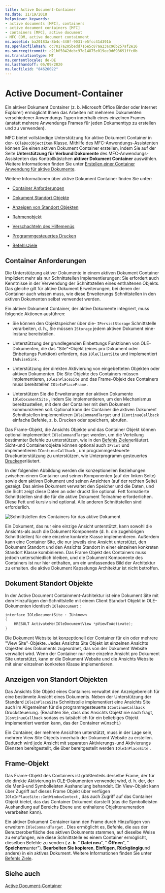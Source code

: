 ```yaml
---
title: Active Document-Container
ms.date: 11/19/2018
helpviewer_keywords:
- active documents [MFC], containers
- active document containers [MFC]
- containers [MFC], active document
- MFC COM, active document containment
ms.assetid: ba20183a-8b4c-440f-9031-e5fcc41d391b
ms.openlocfilehash: dc7017a205bedd716e5c87aa23ac96b257af2e16
ms.sourcegitcommit: c21b05042debc97d14875e019ee9d698691ffc0b
ms.translationtype: MT
ms.contentlocale: de-DE
ms.lasthandoff: 06/09/2020
ms.locfileid: "84626022"
---
```

# <a name="active-document-containers"></a>Active Document-Container

Ein aktiver Dokument Container (z. b. Microsoft Office Binder oder Internet Explorer) ermöglicht Ihnen das Arbeiten mit mehreren Dokumenten verschiedener Anwendungs Typen innerhalb eines einzelnen Frames (anstatt mehrere Anwendungs Frames für jeden Dokumenttyp zu erstellen und zu verwenden).

MFC bietet vollständige Unterstützung für aktive Dokument Container in der- `COleDocObjectItem` Klasse. Mithilfe des MFC-Anwendungs-Assistenten können Sie einen aktiven Dokument Container erstellen, indem Sie auf der Seite **Unterstützung für Verbund Dokumente** des MFC-Anwendungs-Assistenten das Kontrollkästchen **aktiver Dokument Container** auswählen. Weitere Informationen finden Sie unter [Erstellen einer Container Anwendung für aktive Dokumente](creating-an-active-document-container-application.md).

Weitere Informationen über aktive Dokument Container finden Sie unter:

- [Container Anforderungen](#container_requirements)

- [Dokument Standort Objekte](#document_site_objects)

- [Anzeigen von Standort Objekten](#view_site_objects)

- [Rahmenobjekt](#frame_object)

- [Verschachteln des Hilfemenüs](help-menu-merging.md)

- [Programmgesteuertes Drucken](programmatic-printing.md)

- [Befehlsziele](message-handling-and-command-targets.md)

## <a name="container-requirements"></a><a name="container_requirements"></a>Container Anforderungen

Die Unterstützung aktiver Dokumente in einem aktiven Dokument Container impliziert mehr als nur Schnittstellen Implementierungen: Sie erfordert auch Kenntnisse in der Verwendung der Schnittstellen eines enthaltenen Objekts. Das gleiche gilt für aktive Dokument Erweiterungen, bei denen der Container auch wissen muss, wie diese Erweiterungs Schnittstellen in den aktiven Dokumenten selbst verwendet werden.

Ein aktiver Dokument Container, der aktive Dokumente integriert, muss folgende Aktionen ausführen:

- Sie können den Objektspeicher über die- `IPersistStorage` Schnittstelle verarbeiten, d. h., Sie müssen `IStorage` jedem aktiven Dokument eine-Instanz bereitstellen.

- Unterstützung der grundlegenden Einbettungs Funktionen von OLE-Dokumenten, die das "Site"-Objekt (eines pro Dokument oder Einbettungs Funktion) erfordern, das `IOleClientSite` und implementiert `IAdviseSink` .

- Unterstützung der direkten Aktivierung von eingebetteten Objekten oder aktiven Dokumenten. Die Site Objekte des Containers müssen implementieren, `IOleInPlaceSite` und das Frame-Objekt des Containers muss bereitstellen `IOleInPlaceFrame` .

- Unterstützen Sie die Erweiterungen der aktiven Dokumente `IOleDocumentSite` , indem Sie implementieren, um den Mechanismus bereitzustellen, mit dem der Container mit dem Dokument kommunizieren soll. Optional kann der Container die aktiven Dokument Schnittstellen implementieren `IOleCommandTarget` und `IContinueCallback` einfache Befehle, z. b. Drucken oder speichern, abrufen.

Das Frame-Objekt, die Ansichts Objekte und das Container Objekt können optional implementiert `IOleCommandTarget` werden, um die Verteilung bestimmter Befehle zu unterstützen, wie in den [Befehls Zielen](message-handling-and-command-targets.md)erläutert. Sicht-und Containerobjekte können optional auch `IPrint` und implementieren `IContinueCallback` , um programmgesteuerte Druckunterstützung zu unterstützen, wie Unterprogramm gesteuertes [Drucken](programmatic-printing.md)erläutert.

In der folgenden Abbildung werden die konzeptionellen Beziehungen zwischen einem Container und seinen Komponenten (auf der linken Seite) sowie dem aktiven Dokument und seinen Ansichten (auf der rechten Seite) gezeigt. Das aktive Dokument verwaltet den Speicher und die Daten, und die Sicht zeigt diese Daten an oder druckt Sie optional. Fett formatierte Schnittstellen sind die für die aktive Dokument Teilnahme erforderlichen. Diese Fett und kursiv sind optional. Alle anderen Schnittstellen sind erforderlich.

![Schnittstellen des Containers für das aktive Dokument](../mfc/media/vc37gj1.gif "Schnittstellen des Containers für das aktive Dokument")

Ein Dokument, das nur eine einzige Ansicht unterstützt, kann sowohl die Ansichts-als auch die Dokument Komponente (d. h. die zugehörigen Schnittstellen) für eine einzelne konkrete Klasse implementieren. Außerdem kann eine Container Site, die nur jeweils eine Ansicht unterstützt, den Dokument Standort und den Ansichts Standort in einer einzelnen konkreten Standort Klasse kombinieren. Das Frame Objekt des Containers muss jedoch unterschiedlich bleiben, und die Dokument Komponente des Containers ist nur hier enthalten, um ein umfassendes Bild der Architektur zu erhalten. die aktive Dokument Kapselungs Architektur ist nicht betroffen.

## <a name="document-site-objects"></a><a name="document_site_objects"></a>Dokument Standort Objekte

In der Active Document Containment-Architektur ist eine Dokument Site mit dem Hinzufügen der-Schnittstelle mit einem Client Standort Objekt in OLE-Dokumenten identisch `IOleDocument` :

```cpp
interface IOleDocumentSite : IUnknown
{
    HRESULT ActivateMe(IOleDocumentView *pViewToActivate);
}
```

Die Dokument Website ist konzeptionell der Container für ein oder mehrere "View Site"-Objekte. Jedes Ansichts Site Objekt ist einzelnen Ansichts Objekten des Dokuments zugeordnet, das von der Dokument Website verwaltet wird. Wenn der Container nur eine einzelne Ansicht pro Dokument Site unterstützt, kann er die Dokument Website und die Ansichts Website mit einer einzelnen konkreten Klasse implementieren.

## <a name="view-site-objects"></a><a name="view_site_objects"></a>Anzeigen von Standort Objekten

Das Ansichts Site Objekt eines Containers verwaltet den Anzeigebereich für eine bestimmte Ansicht eines Dokuments. Neben der Unterstützung der Standard `IOleInPlaceSite` Schnittstelle implementiert eine Ansichts Site auch im Allgemeinen für die programmgesteuerte `IContinueCallback` Drucksteuerung. (Beachten Sie, dass das Ansichts Objekt nie nach fragt, `IContinueCallback` sodass es tatsächlich für ein beliebiges Objekt implementiert werden kann, das der Container wünscht.)

Ein Container, der mehrere Ansichten unterstützt, muss in der Lage sein, mehrere View Site Objects innerhalb der Dokument Website zu erstellen. Dadurch wird jede Ansicht mit separaten Aktivierungs-und Aktivierungs Diensten bereitgestellt, die über bereitgestellt werden `IOleInPlaceSite` .

## <a name="frame-object"></a><a name="frame_object"></a>Frame-Objekt

Das Frame-Objekt des Containers ist größtenteils derselbe Frame, der für die direkte Aktivierung in OLE-Dokumenten verwendet wird, d. h. der, der die Menü-und Symbolleisten Aushandlung behandelt. Ein View-Objekt kann über Zugriff auf dieses Frame Objekt über verfügen `IOleInPlaceSite::GetWindowContext` , das auch Zugriff auf das Container Objekt bietet, das das Container Dokument darstellt (das die Symbolleisten Aushandlung auf Bereichs Ebene und enthaltene Objektenumeration verarbeiten kann).

Ein aktiver Dokument Container kann den Frame durch Hinzufügen von erweitern `IOleCommandTarget` . Dies ermöglicht es, Befehle, die aus der Benutzeroberfläche des aktiven Dokuments stammen, auf dieselbe Weise zu empfangen, wie diese Schnittstelle es einem Container ermöglicht, dieselben Befehle zu senden ( **z. b**. " **Datei neu**", " **Öffnen**", " **Speichern**unter"). **Bearbeiten Sie kopieren**, **Einfügen**, **Rückgängig**und andere) in ein aktives Dokument. Weitere Informationen finden Sie unter [Befehls Ziele](message-handling-and-command-targets.md).

## <a name="see-also"></a>Siehe auch

[Active Document-Container](active-document-containment.md)
